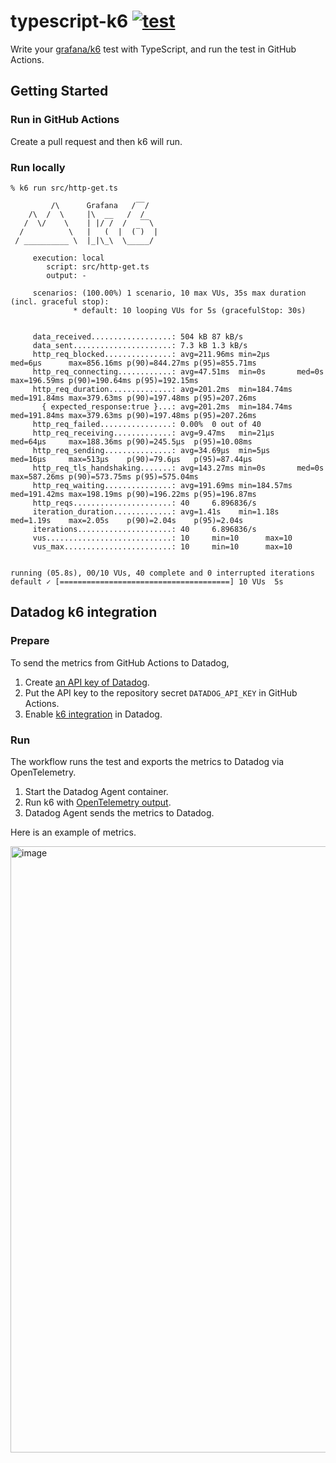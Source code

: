 # typescript-k6 [![test](https://github.com/int128/typescript-k6/actions/workflows/test.yaml/badge.svg)](https://github.com/int128/typescript-k6/actions/workflows/test.yaml)

Write your [grafana/k6](https://k6.io) test with TypeScript, and run the test in GitHub Actions.

## Getting Started

### Run in GitHub Actions

Create a pull request and then k6 will run.

### Run locally

```console
% k6 run src/http-get.ts

         /\      Grafana   /‾‾/
    /\  /  \     |\  __   /  /
   /  \/    \    | |/ /  /   ‾‾\
  /          \   |   (  |  (‾)  |
 / __________ \  |_|\_\  \_____/

     execution: local
        script: src/http-get.ts
        output: -

     scenarios: (100.00%) 1 scenario, 10 max VUs, 35s max duration (incl. graceful stop):
              * default: 10 looping VUs for 5s (gracefulStop: 30s)


     data_received..................: 504 kB 87 kB/s
     data_sent......................: 7.3 kB 1.3 kB/s
     http_req_blocked...............: avg=211.96ms min=2µs      med=6µs      max=856.16ms p(90)=844.27ms p(95)=855.71ms
     http_req_connecting............: avg=47.51ms  min=0s       med=0s       max=196.59ms p(90)=190.64ms p(95)=192.15ms
     http_req_duration..............: avg=201.2ms  min=184.74ms med=191.84ms max=379.63ms p(90)=197.48ms p(95)=207.26ms
       { expected_response:true }...: avg=201.2ms  min=184.74ms med=191.84ms max=379.63ms p(90)=197.48ms p(95)=207.26ms
     http_req_failed................: 0.00%  0 out of 40
     http_req_receiving.............: avg=9.47ms   min=21µs     med=64µs     max=188.36ms p(90)=245.5µs  p(95)=10.08ms
     http_req_sending...............: avg=34.69µs  min=5µs      med=16µs     max=513µs    p(90)=79.6µs   p(95)=87.44µs
     http_req_tls_handshaking.......: avg=143.27ms min=0s       med=0s       max=587.26ms p(90)=573.75ms p(95)=575.04ms
     http_req_waiting...............: avg=191.69ms min=184.57ms med=191.42ms max=198.19ms p(90)=196.22ms p(95)=196.87ms
     http_reqs......................: 40     6.896836/s
     iteration_duration.............: avg=1.41s    min=1.18s    med=1.19s    max=2.05s    p(90)=2.04s    p(95)=2.04s
     iterations.....................: 40     6.896836/s
     vus............................: 10     min=10      max=10
     vus_max........................: 10     min=10      max=10


running (05.8s), 00/10 VUs, 40 complete and 0 interrupted iterations
default ✓ [======================================] 10 VUs  5s
```

## Datadog k6 integration

### Prepare

To send the metrics from GitHub Actions to Datadog,

1. Create [an API key of Datadog](https://docs.datadoghq.com/account_management/api-app-keys/).
2. Put the API key to the repository secret `DATADOG_API_KEY` in GitHub Actions.
3. Enable [k6 integration](https://docs.datadoghq.com/integrations/k6/) in Datadog.

### Run

The workflow runs the test and exports the metrics to Datadog via OpenTelemetry.

1. Start the Datadog Agent container.
2. Run k6 with [OpenTelemetry output](https://grafana.com/docs/k6/latest/results-output/real-time/opentelemetry/).
3. Datadog Agent sends the metrics to Datadog.

Here is an example of metrics.

<img width="970" alt="image" src="https://user-images.githubusercontent.com/321266/226154959-24f03266-2ec2-4cbd-8f2b-fffccbae8b0f.png">
